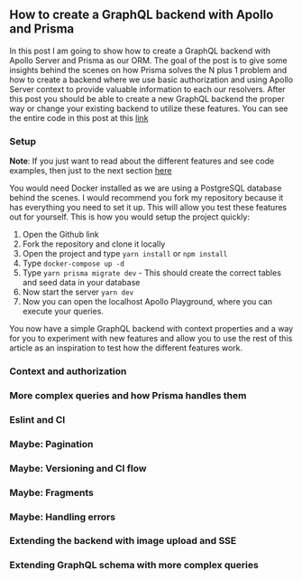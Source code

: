 ## How to create a GraphQL backend with Apollo and Prisma
In this post I am going to show how to create a GraphQL backend with Apollo Server and Prisma as our ORM. The goal of the post is to give some insights behind the scenes on how Prisma solves the N plus 1 problem and how to create a backend where we use basic authorization and using Apollo Server context to provide valuable information to each our resolvers. After this post you should be able to create a new GraphQL backend the proper way or change your existing backend to utilize these features. You can see the entire code in this post at this [link]()

### Setup
**Note**: If you just want to read about the different features and see code examples, then just to the next section [here](#resolvers-and-graphql-type-definitions)

You would need Docker installed as we are using a PostgreSQL database behind the scenes.
I would recommend you fork my repository because it has everything you need to set it up. 
This will allow you test these features out for yourself. This is how you would setup the project quickly:

1. Open the Github link
2. Fork the repository and clone it locally
3. Open the project and type `yarn install` or `npm install`
4. Type `docker-compose up -d`
5. Type `yarn prisma migrate dev` - This should create the correct tables and seed data in your database
6. Now start the server `yarn dev`
7. Now you can open the localhost Apollo Playground, where you can execute your queries. 

You now have a simple GraphQL backend with context properties and a way for you to experiment with new features and allow you to use the rest of this article as an inspiration to test how the different features work. 

### Context and authorization
### More complex queries and how Prisma handles them
### Eslint and CI
### Maybe: Pagination
### Maybe: Versioning and CI flow
### Maybe: Fragments
### Maybe: Handling errors
### Extending the backend with image upload and SSE
### Extending GraphQL schema with more complex queries